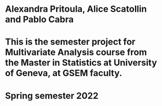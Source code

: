 # Alexandra Pritoula, Alice Scatollin and Pablo Cabra
# This is the semester project for Multivariate Analysis course from the Master in Statistics at University of Geneva, at GSEM faculty.
# Spring semester 2022

